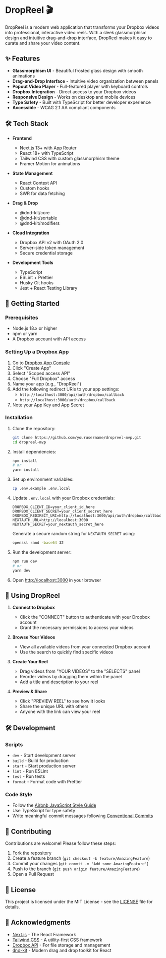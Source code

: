 # DropReel 🎬

DropReel is a modern web application that transforms your Dropbox videos into professional, interactive video reels. With a sleek glassmorphism design and intuitive drag-and-drop interface, DropReel makes it easy to curate and share your video content.

## ✨ Features

- **Glassmorphism UI** - Beautiful frosted glass design with smooth animations
- **Drag-and-Drop Interface** - Intuitive video organization between panels
- **Popout Video Player** - Full-featured player with keyboard controls
- **Dropbox Integration** - Direct access to your Dropbox videos
- **Responsive Design** - Works on desktop and mobile devices
- **Type Safety** - Built with TypeScript for better developer experience
- **Accessible** - WCAG 2.1 AA compliant components

## 🛠 Tech Stack

- **Frontend**
  - Next.js 13+ with App Router
  - React 18+ with TypeScript
  - Tailwind CSS with custom glassmorphism theme
  - Framer Motion for animations

- **State Management**
  - React Context API
  - Custom hooks
  - SWR for data fetching

- **Drag & Drop**
  - @dnd-kit/core
  - @dnd-kit/sortable
  - @dnd-kit/modifiers

- **Cloud Integration**
  - Dropbox API v2 with OAuth 2.0
  - Server-side token management
  - Secure credential storage

- **Development Tools**
  - TypeScript
  - ESLint + Prettier
  - Husky Git hooks
  - Jest + React Testing Library

## 🚀 Getting Started

### Prerequisites

- Node.js 18.x or higher
- npm or yarn
- A Dropbox account with API access

### Setting Up a Dropbox App

1. Go to [Dropbox App Console](https://www.dropbox.com/developers/apps)
2. Click "Create App"
3. Select "Scoped access API"
4. Choose "Full Dropbox" access
5. Name your app (e.g., "DropReel")
6. Add the following redirect URIs to your app settings:
   - `http://localhost:3000/api/auth/dropbox/callback`
   - `http://localhost:3000/auth/dropbox/callback`
7. Note your App Key and App Secret

### Installation

1. Clone the repository:
   ```bash
   git clone https://github.com/yourusername/dropreel-mvp.git
   cd dropreel-mvp
   ```

2. Install dependencies:
   ```bash
   npm install
   # or
   yarn install
   ```

3. Set up environment variables:
   ```bash
   cp .env.example .env.local
   ```
   
4. Update `.env.local` with your Dropbox credentials:
   ```
   DROPBOX_CLIENT_ID=your_client_id_here
   DROPBOX_CLIENT_SECRET=your_client_secret_here
   DROPBOX_REDIRECT_URI=http://localhost:3000/api/auth/dropbox/callback
   NEXTAUTH_URL=http://localhost:3000
   NEXTAUTH_SECRET=your_nextauth_secret_here
   ```
   
   Generate a secure random string for `NEXTAUTH_SECRET` using:
   ```bash
   openssl rand -base64 32
   ```

5. Run the development server:
   ```bash
   npm run dev
   # or
   yarn dev
   ```

6. Open [http://localhost:3000](http://localhost:3000) in your browser

## 🎥 Using DropReel

1. **Connect to Dropbox**
   - Click the "CONNECT" button to authenticate with your Dropbox account
   - Grant the necessary permissions to access your videos

2. **Browse Your Videos**
   - View all available videos from your connected Dropbox account
   - Use the search to quickly find specific videos

3. **Create Your Reel**
   - Drag videos from "YOUR VIDEOS" to the "SELECTS" panel
   - Reorder videos by dragging them within the panel
   - Add a title and description to your reel

4. **Preview & Share**
   - Click "PREVIEW REEL" to see how it looks
   - Share the unique URL with others
   - Anyone with the link can view your reel

## 🛠 Development

### Scripts

- `dev` - Start development server
- `build` - Build for production
- `start` - Start production server
- `lint` - Run ESLint
- `test` - Run tests
- `format` - Format code with Prettier

### Code Style

- Follow the [Airbnb JavaScript Style Guide](https://github.com/airbnb/javascript)
- Use TypeScript for type safety
- Write meaningful commit messages following [Conventional Commits](https://www.conventionalcommits.org/)

## 🤝 Contributing

Contributions are welcome! Please follow these steps:

1. Fork the repository
2. Create a feature branch (`git checkout -b feature/AmazingFeature`)
3. Commit your changes (`git commit -m 'Add some AmazingFeature'`)
4. Push to the branch (`git push origin feature/AmazingFeature`)
5. Open a Pull Request

## 📄 License

This project is licensed under the MIT License - see the [LICENSE](LICENSE) file for details.

## 🙏 Acknowledgments

- [Next.js](https://nextjs.org/) - The React Framework
- [Tailwind CSS](https://tailwindcss.com/) - A utility-first CSS framework
- [Dropbox API](https://www.dropbox.com/developers) - For file storage and management
- [dnd-kit](https://dndkit.com/) - Modern drag and drop toolkit for React
